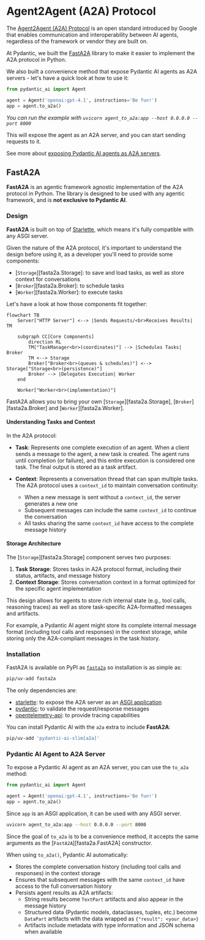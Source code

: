 # Agent2Agent (A2A) Protocol

The [Agent2Agent (A2A) Protocol](https://google.github.io/A2A/) is an open standard introduced by Google that enables
communication and interoperability between AI agents, regardless of the framework or vendor they are built on.

At Pydantic, we built the [FastA2A](#fasta2a) library to make it easier to implement the A2A protocol in Python.

We also built a convenience method that expose Pydantic AI agents as A2A servers - let's have a quick look at how to use it:

```py {title="agent_to_a2a.py" hl_lines="4"}
from pydantic_ai import Agent

agent = Agent('openai:gpt-4.1', instructions='Be fun!')
app = agent.to_a2a()
```

_You can run the example with `uvicorn agent_to_a2a:app --host 0.0.0.0 --port 8000`_

This will expose the agent as an A2A server, and you can start sending requests to it.

See more about [exposing Pydantic AI agents as A2A servers](#pydanticai-agent-to-a2a-server).

## FastA2A

**FastA2A** is an agentic framework agnostic implementation of the A2A protocol in Python.
The library is designed to be used with any agentic framework, and is **not exclusive to Pydantic AI**.

### Design

**FastA2A** is built on top of [Starlette](https://www.starlette.io), which means it's fully compatible with any ASGI server.

Given the nature of the A2A protocol, it's important to understand the design before using it, as a developer
you'll need to provide some components:

- [`Storage`][fasta2a.Storage]: to save and load tasks, as well as store context for conversations
- [`Broker`][fasta2a.Broker]: to schedule tasks
- [`Worker`][fasta2a.Worker]: to execute tasks

Let's have a look at how those components fit together:

```mermaid
flowchart TB
    Server["HTTP Server"] <--> |Sends Requests/<br>Receives Results| TM

    subgraph CC[Core Components]
        direction RL
        TM["TaskManager<br>(coordinates)"] --> |Schedules Tasks| Broker
        TM <--> Storage
        Broker["Broker<br>(queues & schedules)"] <--> Storage["Storage<br>(persistence)"]
        Broker --> |Delegates Execution| Worker
    end

    Worker["Worker<br>(implementation)"]
```

FastA2A allows you to bring your own [`Storage`][fasta2a.Storage], [`Broker`][fasta2a.Broker] and [`Worker`][fasta2a.Worker].

#### Understanding Tasks and Context

In the A2A protocol:

- **Task**: Represents one complete execution of an agent. When a client sends a message to the agent, a new task is created. The agent runs until completion (or failure), and this entire execution is considered one task. The final output is stored as a task artifact.

- **Context**: Represents a conversation thread that can span multiple tasks. The A2A protocol uses a `context_id` to maintain conversation continuity:
  - When a new message is sent without a `context_id`, the server generates a new one
  - Subsequent messages can include the same `context_id` to continue the conversation
  - All tasks sharing the same `context_id` have access to the complete message history

#### Storage Architecture

The [`Storage`][fasta2a.Storage] component serves two purposes:

1. **Task Storage**: Stores tasks in A2A protocol format, including their status, artifacts, and message history
2. **Context Storage**: Stores conversation context in a format optimized for the specific agent implementation

This design allows for agents to store rich internal state (e.g., tool calls, reasoning traces) as well as store task-specific A2A-formatted messages and artifacts.

For example, a Pydantic AI agent might store its complete internal message format (including tool calls and responses) in the context storage, while storing only the A2A-compliant messages in the task history.

### Installation

FastA2A is available on PyPI as [`fasta2a`](https://pypi.org/project/fasta2a/) so installation is as simple as:

```bash
pip/uv-add fasta2a
```

The only dependencies are:

- [starlette](https://www.starlette.io): to expose the A2A server as an [ASGI application](https://asgi.readthedocs.io/en/latest/)
- [pydantic](https://pydantic.dev): to validate the request/response messages
- [opentelemetry-api](https://opentelemetry-python.readthedocs.io/en/latest): to provide tracing capabilities

You can install Pydantic AI with the `a2a` extra to include **FastA2A**:

```bash
pip/uv-add 'pydantic-ai-slim[a2a]'
```

### Pydantic AI Agent to A2A Server

To expose a Pydantic AI agent as an A2A server, you can use the `to_a2a` method:

```python {title="agent_to_a2a.py"}
from pydantic_ai import Agent

agent = Agent('openai:gpt-4.1', instructions='Be fun!')
app = agent.to_a2a()
```

Since `app` is an ASGI application, it can be used with any ASGI server.

```bash
uvicorn agent_to_a2a:app --host 0.0.0.0 --port 8000
```

Since the goal of `to_a2a` is to be a convenience method, it accepts the same arguments as the [`FastA2A`][fasta2a.FastA2A] constructor.

When using `to_a2a()`, Pydantic AI automatically:

- Stores the complete conversation history (including tool calls and responses) in the context storage
- Ensures that subsequent messages with the same `context_id` have access to the full conversation history
- Persists agent results as A2A artifacts:
  - String results become `TextPart` artifacts and also appear in the message history
  - Structured data (Pydantic models, dataclasses, tuples, etc.) become `DataPart` artifacts with the data wrapped as `{"result": <your_data>}`
  - Artifacts include metadata with type information and JSON schema when available
